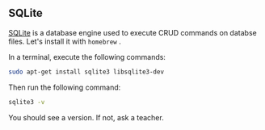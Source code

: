 ## SQLite

[SQLite](https://sqlite.org/index.html) is a database engine used to execute CRUD commands on databse files. Let's install it with `homebrew` .

In a terminal, execute the following commands:

```bash
sudo apt-get install sqlite3 libsqlite3-dev
```

Then run the following command:

```bash
sqlite3 -v
```


You should see a version. If not, ask a teacher.
